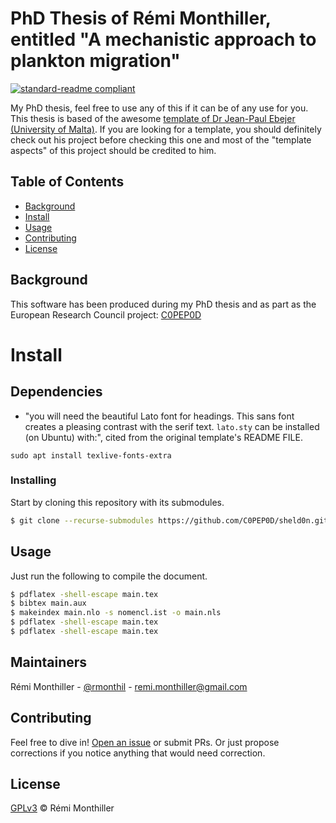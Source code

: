 # PhD Thesis of Rémi Monthiller, entitled "A mechanistic approach to plankton migration"

[![standard-readme compliant](https://img.shields.io/badge/readme%20style-standard-brightgreen.svg?style=flat-square)](https://github.com/RichardLitt/standard-readme)

My PhD thesis, feel free to use any of this if it can be of any use for you.
This thesis is based of the awesome [template of Dr Jean-Paul Ebejer (University of Malta)](https://github.com/jp-um/university_of_malta_LaTeX_dissertation_template).
If you are looking for a template, you should definitely check out his project before checking this one and most of the "template aspects" of this project should be credited to him.

## Table of Contents

- [Background](#background)
- [Install](#install)
- [Usage](#usage)
- [Contributing](#contributing)
- [License](#license)

## Background

This software has been produced during my PhD thesis and as part as the European Research Council project: [C0PEP0D](https://c0pep0d.github.io/)

# Install

## Dependencies

* "you will need the beautiful Lato font for headings.  This sans font creates a pleasing contrast with the serif text.  `lato.sty` can be installed (on Ubuntu) with:", cited from the original template's README FILE.

```
sudo apt install texlive-fonts-extra
```

### Installing

Start by cloning this repository with its submodules.

```sh
$ git clone --recurse-submodules https://github.com/C0PEP0D/sheld0n.git
```

## Usage

Just run the following to compile the document.

```sh
$ pdflatex -shell-escape main.tex
$ bibtex main.aux
$ makeindex main.nlo -s nomencl.ist -o main.nls
$ pdflatex -shell-escape main.tex
$ pdflatex -shell-escape main.tex
```

## Maintainers

Rémi Monthiller - [@rmonthil](https://gitlab.com/rmonthil) - remi.monthiller@gmail.com

## Contributing

Feel free to dive in! [Open an issue](https://github.com/rmonthil/c0pep0d/issues/new) or submit PRs.
Or just propose corrections if you notice anything that would need correction.

## License

[GPLv3](LICENSE) © Rémi Monthiller
